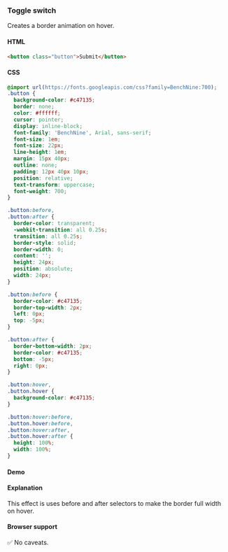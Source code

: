 ### Toggle switch

Creates a border animation on hover.

#### HTML

```html
<button class="button">Submit</button>
```

#### CSS

```css
@import url(https://fonts.googleapis.com/css?family=BenchNine:700);
.button {
  background-color: #c47135;
  border: none;
  color: #ffffff;
  cursor: pointer;
  display: inline-block;
  font-family: 'BenchNine', Arial, sans-serif;
  font-size: 1em;
  font-size: 22px;
  line-height: 1em;
  margin: 15px 40px;
  outline: none;
  padding: 12px 40px 10px;
  position: relative;
  text-transform: uppercase;
  font-weight: 700;
}

.button:before,
.button:after {
  border-color: transparent;
  -webkit-transition: all 0.25s;
  transition: all 0.25s;
  border-style: solid;
  border-width: 0;
  content: '';
  height: 24px;
  position: absolute;
  width: 24px;
}

.button:before {
  border-color: #c47135;
  border-top-width: 2px;
  left: 0px;
  top: -5px;
}

.button:after {
  border-bottom-width: 2px;
  border-color: #c47135;
  bottom: -5px;
  right: 0px;
}

.button:hover,
.button.hover {
  background-color: #c47135;
}

.button:hover:before,
.button.hover:before,
.button:hover:after,
.button.hover:after {
  height: 100%;
  width: 100%;
}
```

#### Demo

#### Explanation

This effect is uses before and after selectors to make the border full width on hover.

#### Browser support

<span class="snippet__support-note">✅ No caveats.</span>

<!-- tags: visual, interactivity -->
<!-- date: 2018-10-30 -->
